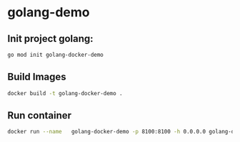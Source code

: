 # golang-demo

## Init project golang:

```bash
go mod init golang-docker-demo
```

## Build Images

```bash
docker build -t golang-docker-demo .
```

## Run container 

```bash
docker run --name   golang-docker-demo -p 8100:8100 -h 0.0.0.0 golang-docker-demo 
```
